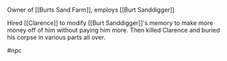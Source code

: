 Owner of [[Burts Sand Farm]], employs [[Burt Sanddigger]]

Hired [[Clarence]] to modify [[Burt Sanddigger]]'s memory to make more money off of him without paying him more. Then killed Clarence and buried his corpse in various parts all over.

#npc 